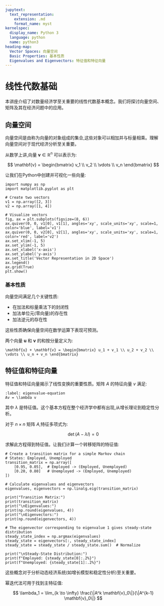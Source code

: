 ```yaml
---
jupytext:
  text_representation:
    extension: .md
    format_name: myst
kernelspec:
  display_name: Python 3
  language: python
  name: python3
heading-map:
  Vector Spaces: 向量空间
  Basic Properties: 基本性质
  Eigenvalues and Eigenvectors: 特征值和特征向量
---
```


# 线性代数基础

本讲座介绍了对数量经济学至关重要的线性代数基本概念。我们将探讨向量空间、矩阵及其在经济问题中的应用。

## 向量空间

向量空间是由称为向量的对象组成的集合,这些对象可以相加并与标量相乘。理解向量空间对于现代经济分析至关重要。

从数学上讲,向量 $\mathbf{v} \in \mathbb{R}^n$ 可以表示为:

$$
\mathbf{v} = \begin{bmatrix} v_1 \\ v_2 \\ \vdots \\ v_n \end{bmatrix}
$$

让我们在Python中创建并可视化一些向量:

```{code-cell} python
import numpy as np
import matplotlib.pyplot as plt

# Create two vectors
v1 = np.array([2, 3])
v2 = np.array([1, 4])

# Visualize vectors
fig, ax = plt.subplots(figsize=(8, 6))
ax.quiver(0, 0, v1[0], v1[1], angles='xy', scale_units='xy', scale=1, color='blue', label='v1')
ax.quiver(0, 0, v2[0], v2[1], angles='xy', scale_units='xy', scale=1, color='red', label='v2')
ax.set_xlim(-1, 5)
ax.set_ylim(-1, 5)
ax.set_xlabel('x-axis')
ax.set_ylabel('y-axis')
ax.set_title('Vector Representation in 2D Space')
ax.legend()
ax.grid(True)
plt.show()
```

### 基本性质

向量空间满足几个关键性质:
- 在加法和标量乘法下的封闭性
- 加法单位元(零向量)的存在性
- 加法逆元的存在性

这些性质确保向量空间在数学运算下表现可预测。

两个向量 $\mathbf{u}$ 和 $\mathbf{v}$ 的和按分量定义为:

```{math}
\mathbf{u} + \mathbf{v} = \begin{bmatrix} u_1 + v_1 \\ u_2 + v_2 \\ \vdots \\ u_n + v_n \end{bmatrix}
```

## 特征值和特征向量

特征值和特征向量揭示了线性变换的重要性质。矩阵 $A$ 的特征向量 $v$ 满足:

```{math}
:label: eigenvalue-equation
Av = \lambda v
```

其中 $\lambda$ 是特征值。这个基本方程在整个经济学中都有出现,从增长理论到稳定性分析。

对于 $n \times n$ 矩阵 $A$,特征多项式为:

$$
\det(A - \lambda I) = 0
$$

求解此方程得到特征值。让我们计算一个转移矩阵的特征值:

```{code-cell} python
# Create a transition matrix for a simple Markov chain
# States: Employed, Unemployed
transition_matrix = np.array([
    [0.95, 0.05],  # Employed -> (Employed, Unemployed)
    [0.20, 0.80]   # Unemployed -> (Employed, Unemployed)
])

# Calculate eigenvalues and eigenvectors
eigenvalues, eigenvectors = np.linalg.eig(transition_matrix)

print("Transition Matrix:")
print(transition_matrix)
print("\nEigenvalues:")
print(np.round(eigenvalues, 4))
print("\nEigenvectors:")
print(np.round(eigenvectors, 4))

# The eigenvector corresponding to eigenvalue 1 gives steady-state distribution
steady_state_index = np.argmax(eigenvalues)
steady_state = eigenvectors[:, steady_state_index]
steady_state = steady_state / steady_state.sum()  # Normalize

print("\nSteady-State Distribution:")
print(f"Employed: {steady_state[0]:.2%}")
print(f"Unemployed: {steady_state[1]:.2%}")
```

这些概念对于分析动态经济系统(如增长模型和稳定性分析)至关重要。

幂迭代法可用于找到主特征值:

$$
\lambda_1 = \lim_{k \to \infty} \frac{\|A^k \mathbf{v}_0\|}{\|A^{k-1} \mathbf{v}_0\|}
$$
